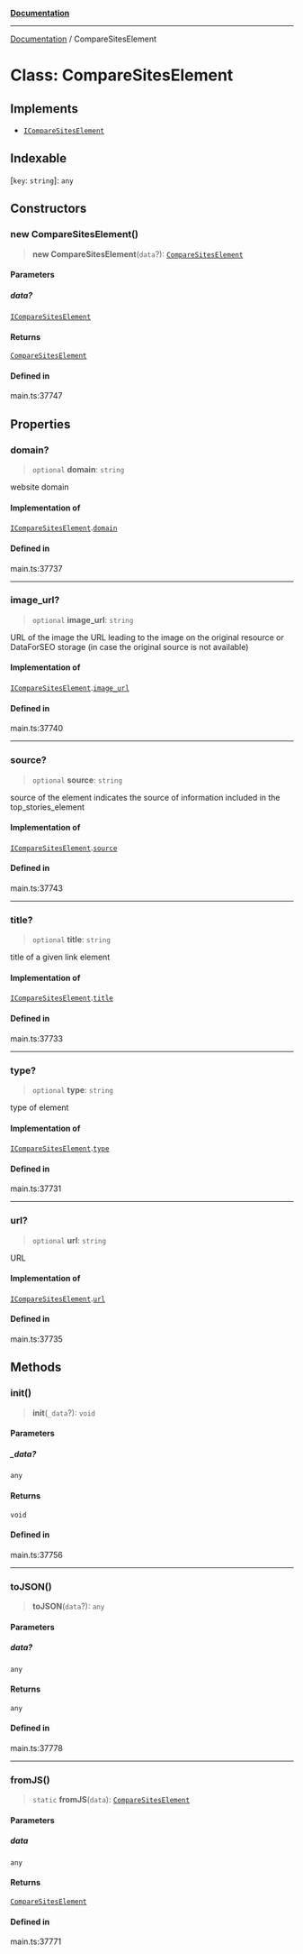 [**Documentation**](../README.md)

***

[Documentation](../README.md) / CompareSitesElement

# Class: CompareSitesElement

## Implements

- [`ICompareSitesElement`](../interfaces/ICompareSitesElement.md)

## Indexable

 \[`key`: `string`\]: `any`

## Constructors

### new CompareSitesElement()

> **new CompareSitesElement**(`data`?): [`CompareSitesElement`](CompareSitesElement.md)

#### Parameters

##### data?

[`ICompareSitesElement`](../interfaces/ICompareSitesElement.md)

#### Returns

[`CompareSitesElement`](CompareSitesElement.md)

#### Defined in

main.ts:37747

## Properties

### domain?

> `optional` **domain**: `string`

website domain

#### Implementation of

[`ICompareSitesElement`](../interfaces/ICompareSitesElement.md).[`domain`](../interfaces/ICompareSitesElement.md#domain)

#### Defined in

main.ts:37737

***

### image\_url?

> `optional` **image\_url**: `string`

URL of the image
the URL leading to the image on the original resource or DataForSEO storage (in case the original source is not available)

#### Implementation of

[`ICompareSitesElement`](../interfaces/ICompareSitesElement.md).[`image_url`](../interfaces/ICompareSitesElement.md#image_url)

#### Defined in

main.ts:37740

***

### source?

> `optional` **source**: `string`

source of the element
indicates the source of information included in the top_stories_element

#### Implementation of

[`ICompareSitesElement`](../interfaces/ICompareSitesElement.md).[`source`](../interfaces/ICompareSitesElement.md#source)

#### Defined in

main.ts:37743

***

### title?

> `optional` **title**: `string`

title of a given link element

#### Implementation of

[`ICompareSitesElement`](../interfaces/ICompareSitesElement.md).[`title`](../interfaces/ICompareSitesElement.md#title)

#### Defined in

main.ts:37733

***

### type?

> `optional` **type**: `string`

type of element

#### Implementation of

[`ICompareSitesElement`](../interfaces/ICompareSitesElement.md).[`type`](../interfaces/ICompareSitesElement.md#type)

#### Defined in

main.ts:37731

***

### url?

> `optional` **url**: `string`

URL

#### Implementation of

[`ICompareSitesElement`](../interfaces/ICompareSitesElement.md).[`url`](../interfaces/ICompareSitesElement.md#url)

#### Defined in

main.ts:37735

## Methods

### init()

> **init**(`_data`?): `void`

#### Parameters

##### \_data?

`any`

#### Returns

`void`

#### Defined in

main.ts:37756

***

### toJSON()

> **toJSON**(`data`?): `any`

#### Parameters

##### data?

`any`

#### Returns

`any`

#### Defined in

main.ts:37778

***

### fromJS()

> `static` **fromJS**(`data`): [`CompareSitesElement`](CompareSitesElement.md)

#### Parameters

##### data

`any`

#### Returns

[`CompareSitesElement`](CompareSitesElement.md)

#### Defined in

main.ts:37771
